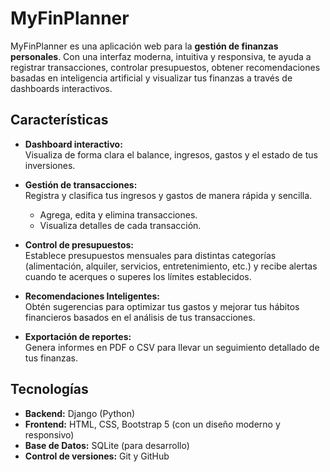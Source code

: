 # MyFinPlanner

MyFinPlanner es una aplicación web para la **gestión de finanzas personales**. Con una interfaz moderna, intuitiva y responsiva, te ayuda a registrar transacciones, controlar presupuestos, obtener recomendaciones basadas en inteligencia artificial y visualizar tus finanzas a través de dashboards interactivos.

## Características

- **Dashboard interactivo:**  
  Visualiza de forma clara el balance, ingresos, gastos y el estado de tus inversiones.

- **Gestión de transacciones:**  
  Registra y clasifica tus ingresos y gastos de manera rápida y sencilla.  
  - Agrega, edita y elimina transacciones.
  - Visualiza detalles de cada transacción.

- **Control de presupuestos:**  
  Establece presupuestos mensuales para distintas categorías (alimentación, alquiler, servicios, entretenimiento, etc.) y recibe alertas cuando te acerques o superes los límites establecidos.

- **Recomendaciones Inteligentes:**  
  Obtén sugerencias para optimizar tus gastos y mejorar tus hábitos financieros basados en el análisis de tus transacciones.

- **Exportación de reportes:**  
  Genera informes en PDF o CSV para llevar un seguimiento detallado de tus finanzas.

## Tecnologías

- **Backend:** Django (Python)  
- **Frontend:** HTML, CSS, Bootstrap 5 (con un diseño moderno y responsivo)  
- **Base de Datos:** SQLite (para desarrollo)  
- **Control de versiones:** Git y GitHub

